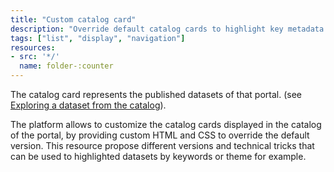 ```yaml
---
title: "Custom catalog card"
description: "Override default catalog cards to highlight key metadata for your business"
tags: ["list", "display", "navigation"]
resources:
- src: '*/'
  name: folder-:counter
---
```


The catalog card represents the published datasets of that portal. (see [Exploring a dataset from the catalog](https://help.opendatasoft.com/platform/en/exploring_catalog_and_datasets/01_navigating_the_catalog/catalog.html#exploring-dataset)).

The platform allows to customize the catalog cards displayed in the catalog of the portal, by providing custom HTML and CSS to override the default version.
This resource propose different versions and technical tricks that can be used to highlighted datasets by keywords or theme for example.
